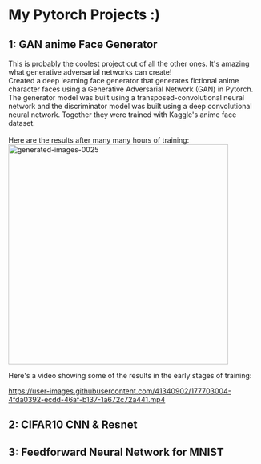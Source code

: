 

<h1>
My Pytorch Projects :)
</h1>

<h2>
1: GAN anime Face Generator
</h2>
This is probably the coolest project out of all the other ones. It's amazing what generative adversarial networks can create!<br>
Created a deep learning face generator that generates fictional anime character faces using a Generative Adversarial Network (GAN) in Pytorch. 
The generator model was built using a transposed-convolutional neural network and the discriminator model was built using a deep convolutional neural network.
Together they were trained with Kaggle's anime face dataset.<br><br>
Here are the results after many many hours of training:
<img width="439" alt="generated-images-0025" src="https://user-images.githubusercontent.com/41340902/177702014-32f21be8-8174-4f4a-9e0e-7275d8c06936.png">

Here's a video showing some of the results in the early stages of training:


https://user-images.githubusercontent.com/41340902/177703004-4fda0392-ecdd-46af-b137-1a672c72a441.mp4


<h2>
2: CIFAR10 CNN & Resnet
</h2>


<h2>
3: Feedforward Neural Network for MNIST
</h2>

